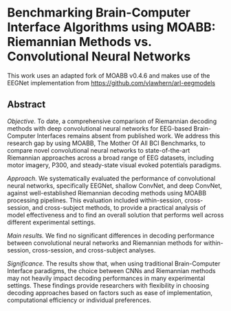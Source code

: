 # Benchmarking Brain-Computer Interface Algorithms using MOABB: Riemannian Methods vs. Convolutional Neural Networks 
This work uses an adapted fork of MOABB v0.4.6 and makes use of the EEGNet implementation from https://github.com/vlawhern/arl-eegmodels

## Abstract
*Objective.* To date, a comprehensive comparison of Riemannian decoding methods with deep convolutional neural networks for EEG-based Brain-Computer Interfaces remains absent from published work. We address this research gap by using MOABB, The Mother Of All BCI Benchmarks, to compare novel convolutional neural networks to state-of-the-art Riemannian approaches across a broad range of EEG datasets, including motor imagery, P300, and steady-state visual evoked potentials paradigms. 

*Approach.* We systematically evaluated the performance of convolutional neural networks, specifically EEGNet, shallow ConvNet, and deep ConvNet, against well-established Riemannian decoding methods using MOABB processing pipelines. This evaluation included within-session, cross-session, and cross-subject methods, to provide a practical analysis of model effectiveness and to find an overall solution that performs well across different experimental settings.

*Main results.* We find no significant differences in decoding performance between convolutional neural networks and Riemannian methods for within-session, cross-session, and cross-subject analyses.  

*Significance.* The results show that, when using traditional Brain-Computer Interface paradigms, the choice between CNNs and Riemannian methods may not heavily impact decoding performances in many experimental settings. These findings provide researchers with flexibility in choosing decoding approaches based on factors such as ease of implementation, computational efficiency or individual preferences. 
